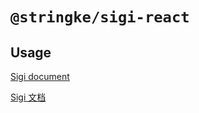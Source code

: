 # `@stringke/sigi-react`

## Usage

[Sigi document](https://sigi.how/en/basic/action)

[Sigi 文档](https://sigi.how/zh/basic/action)
